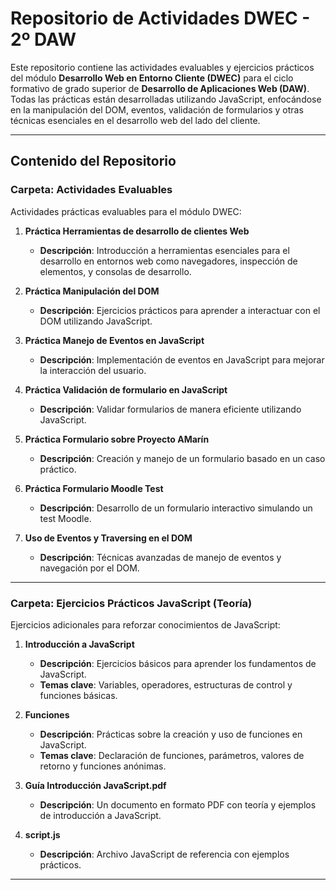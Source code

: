 # Repositorio de Actividades DWEC - 2º DAW

Este repositorio contiene las actividades evaluables y ejercicios prácticos del módulo **Desarrollo Web en Entorno Cliente (DWEC)** para el ciclo formativo de grado superior de **Desarrollo de Aplicaciones Web (DAW)**. Todas las prácticas están desarrolladas utilizando JavaScript, enfocándose en la manipulación del DOM, eventos, validación de formularios y otras técnicas esenciales en el desarrollo web del lado del cliente.

---

## Contenido del Repositorio

### Carpeta: **Actividades Evaluables**

Actividades prácticas evaluables para el módulo DWEC:

1. **Práctica Herramientas de desarrollo de clientes Web**
   - **Descripción**: Introducción a herramientas esenciales para el desarrollo en entornos web como navegadores, inspección de elementos, y consolas de desarrollo.

2. **Práctica Manipulación del DOM**
   - **Descripción**: Ejercicios prácticos para aprender a interactuar con el DOM utilizando JavaScript.

3. **Práctica Manejo de Eventos en JavaScript**
   - **Descripción**: Implementación de eventos en JavaScript para mejorar la interacción del usuario.

4. **Práctica Validación de formulario en JavaScript**
   - **Descripción**: Validar formularios de manera eficiente utilizando JavaScript.

5. **Práctica Formulario sobre Proyecto AMarín**
   - **Descripción**: Creación y manejo de un formulario basado en un caso práctico.

6. **Práctica Formulario Moodle Test**
   - **Descripción**: Desarrollo de un formulario interactivo simulando un test Moodle.

7. **Uso de Eventos y Traversing en el DOM**
   - **Descripción**: Técnicas avanzadas de manejo de eventos y navegación por el DOM.

---

### Carpeta: **Ejercicios Prácticos JavaScript (Teoría)**

Ejercicios adicionales para reforzar conocimientos de JavaScript:

1. **Introducción a JavaScript**
   - **Descripción**: Ejercicios básicos para aprender los fundamentos de JavaScript.
   - **Temas clave**: Variables, operadores, estructuras de control y funciones básicas.

2. **Funciones**
   - **Descripción**: Prácticas sobre la creación y uso de funciones en JavaScript.
   - **Temas clave**: Declaración de funciones, parámetros, valores de retorno y funciones anónimas.

3. **Guía Introducción JavaScript.pdf**
   - **Descripción**: Un documento en formato PDF con teoría y ejemplos de introducción a JavaScript.

4. **script.js**
   - **Descripción**: Archivo JavaScript de referencia con ejemplos prácticos.

---